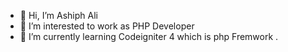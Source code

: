 - 👋 Hi, I’m Ashiph Ali
- 👀 I’m interested to work as PHP Developer
- 🌱 I’m currently learning Codeigniter 4 which is php Fremwork .


<!---
MAlik-0786/MAlik-0786 is a ✨ special ✨ repository because its `README.md` (this file) appears on your GitHub profile.
You can click the Preview link to take a look at your changes.
--->
